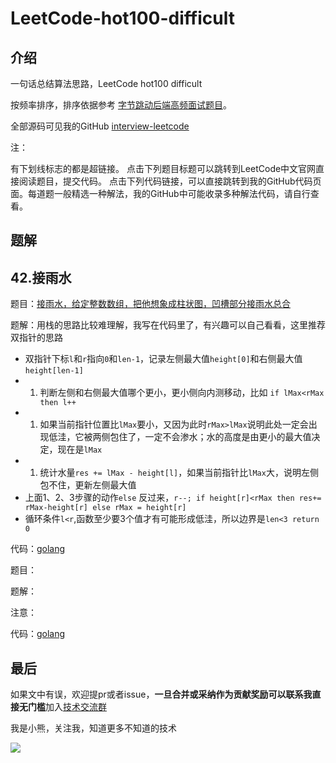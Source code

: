 # LeetCode-hot100-difficult

## 介绍

一句话总结算法思路，LeetCode hot100 difficult

按频率排序，排序依据参考 [字节跳动后端高频面试题目](https://github.com/afatcoder/LeetcodeTop/blob/master/bytedance/backend.md)。

全部源码可见我的GitHub [interview-leetcode](https://github.com/coding3min/interview-leetcode/tree/master/LeetCode/all)

注：

有下划线标志的都是超链接。 点击下列题目标题可以跳转到LeetCode中文官网直接阅读题目，提交代码。 点击下列代码链接，可以直接跳转到我的GitHub代码页面。每道题一般精选一种解法，我的GitHub中可能收录多种解法代码，请自行查看。

## 题解

## 42.接雨水

题目：[接雨水，给定整数数组，把他想象成柱状图，凹槽部分接雨水总合](https://leetcode-cn.com/problems/trapping-rain-water/)

题解：用栈的思路比较难理解，我写在代码里了，有兴趣可以自己看看，这里推荐双指针的思路

* 双指针下标`l`和`r`指向`0`和`len-1`，记录左侧最大值`height[0]`和右侧最大值`height[len-1]`
* 1. 判断左侧和右侧最大值哪个更小，更小侧向内测移动，比如 `if lMax<rMax then l++`
* 1. 如果当前指针位置比`lMax`要小，又因为此时`rMax>lMax`说明此处一定会出现低洼，它被两侧包住了，一定不会渗水；水的高度是由更小的最大值决定，现在是`lMax`
* 1. 统计水量`res += lMax - height[l]`，如果当前指针比`lMax`大，说明左侧包不住，更新左侧最大值
* 上面1、2、3步骤的动作`else` 反过来，`r--; if height[r]<rMax then res+= rMax-height[r] else rMax = height[r]`
* 循环条件`l<r`,函数至少要3个值才有可能形成低洼，所以边界是`len<3 return 0` 

代码：[golang](https://github.com/coding3min/interview-leetcode/tree/9d726fc1d9f1346a11ec8c461d4cecc4ad3c91ad/LeetCode/all/42.接雨水.go)

题目：

题解：

注意：

代码：[golang](https://github.com/coding3min/interview-leetcode/tree/9d726fc1d9f1346a11ec8c461d4cecc4ad3c91ad/LeetCode/README.md)

## 最后

如果文中有误，欢迎提pr或者issue，**一旦合并或采纳作为贡献奖励可以联系我直接无门槛**加入[技术交流群](https://mp.weixin.qq.com/s/ErQFjJbIsMVGjIRWbQCD1Q)

我是小熊，关注我，知道更多不知道的技术

![](https://github.com/coding3min/interview-leetcode/tree/9d726fc1d9f1346a11ec8c461d4cecc4ad3c91ad/LeetCode/hot100/res/2021-03-17-19-57-33.png)


